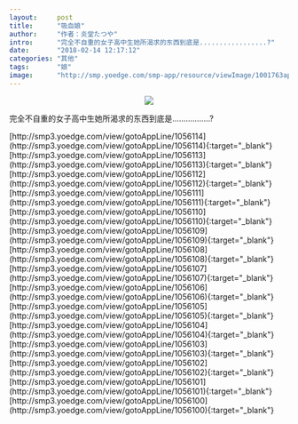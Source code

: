 ```yaml
---
layout:     post
title:      "吸血娘"
author:     "作者：炎堂たつや"
intro:      "完全不自重的女子高中生她所渴求的东西到底是.................?"
date:       "2018-02-14 12:17:12"
categories: "其他"
tags:       "娘"
image:      "http://smp.yoedge.com/smp-app/resource/viewImage/1001763appline.png"
---
```

<div style="text-align: center">
<p><img src="http://smp.yoedge.com/smp-app/resource/viewImage/1001763appline.png"/></p>
</div>
<p class="post-meta">
<span>完全不自重的女子高中生她所渴求的东西到底是.................?</span>
</p>
[http://smp3.yoedge.com/view/gotoAppLine/1056114](http://smp3.yoedge.com/view/gotoAppLine/1056114){:target="_blank"}
[http://smp3.yoedge.com/view/gotoAppLine/1056113](http://smp3.yoedge.com/view/gotoAppLine/1056113){:target="_blank"}
[http://smp3.yoedge.com/view/gotoAppLine/1056112](http://smp3.yoedge.com/view/gotoAppLine/1056112){:target="_blank"}
[http://smp3.yoedge.com/view/gotoAppLine/1056111](http://smp3.yoedge.com/view/gotoAppLine/1056111){:target="_blank"}
[http://smp3.yoedge.com/view/gotoAppLine/1056110](http://smp3.yoedge.com/view/gotoAppLine/1056110){:target="_blank"}
[http://smp3.yoedge.com/view/gotoAppLine/1056109](http://smp3.yoedge.com/view/gotoAppLine/1056109){:target="_blank"}
[http://smp3.yoedge.com/view/gotoAppLine/1056108](http://smp3.yoedge.com/view/gotoAppLine/1056108){:target="_blank"}
[http://smp3.yoedge.com/view/gotoAppLine/1056107](http://smp3.yoedge.com/view/gotoAppLine/1056107){:target="_blank"}
[http://smp3.yoedge.com/view/gotoAppLine/1056106](http://smp3.yoedge.com/view/gotoAppLine/1056106){:target="_blank"}
[http://smp3.yoedge.com/view/gotoAppLine/1056105](http://smp3.yoedge.com/view/gotoAppLine/1056105){:target="_blank"}
[http://smp3.yoedge.com/view/gotoAppLine/1056104](http://smp3.yoedge.com/view/gotoAppLine/1056104){:target="_blank"}
[http://smp3.yoedge.com/view/gotoAppLine/1056103](http://smp3.yoedge.com/view/gotoAppLine/1056103){:target="_blank"}
[http://smp3.yoedge.com/view/gotoAppLine/1056102](http://smp3.yoedge.com/view/gotoAppLine/1056102){:target="_blank"}
[http://smp3.yoedge.com/view/gotoAppLine/1056101](http://smp3.yoedge.com/view/gotoAppLine/1056101){:target="_blank"}
[http://smp3.yoedge.com/view/gotoAppLine/1056100](http://smp3.yoedge.com/view/gotoAppLine/1056100){:target="_blank"}


